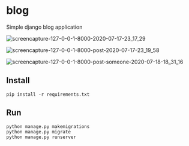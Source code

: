 # blog
Simple django blog application 

![screencapture-127-0-0-1-8000-2020-07-17-23_17_29](https://user-images.githubusercontent.com/43197293/87852603-0e596780-c923-11ea-983f-dee6acca74a3.png)

![screencapture-127-0-0-1-8000-post-2020-07-17-23_19_58](https://user-images.githubusercontent.com/43197293/87852602-0d283a80-c923-11ea-913c-cc3e358ebff9.png)

![screencapture-127-0-0-1-8000-post-someone-2020-07-18-18_31_16](https://user-images.githubusercontent.com/43197293/87852837-25995480-c925-11ea-9145-a9e07f72bbed.png)


## Install 
```pip install -r requirements.txt```

## Run

```
python manage.py makemigrations
python manage.py migrate
python manage.py runserver
```
